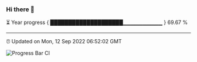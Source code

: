### Hi there 👋

⏳ Year progress { ████████████████████▁▁▁▁▁▁▁▁▁▁ } 69.67 %

---

⏰ Updated on Mon, 12 Sep 2022 06:52:02 GMT

![Progress Bar CI](https://github.com/liununu/liununu/workflows/Progress%20Bar%20CI/badge.svg)
